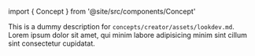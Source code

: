 import { Concept } from '@site/src/components/Concept'

<Concept
  title    = "assets/lookdev"
  kind     = "Core"
  category = "Creator"
  block    = {true}>
This is a dummy description for `concepts/creator/assets/lookdev.md`.
Lorem ipsum dolor sit amet, qui minim labore adipisicing minim sint cillum sint consectetur cupidatat.
</Concept>

<!--
LookDev Presets
TODO: Name is TBD
-->

